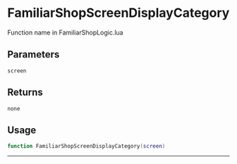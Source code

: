 # FamiliarShopScreenDisplayCategory
Function name in FamiliarShopLogic.lua
## Parameters
`screen`
## Returns
`none`
## Usage
```lua
function FamiliarShopScreenDisplayCategory(screen)
```
---
